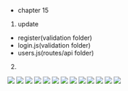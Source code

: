 - chapter 15
1. update
- register(validation folder)
- login.js(validation folder)
- users.js(routes/api folder)

2.
![](images/validation-handlers-2-1.png)
![](images/validation-handlers-2-2.png)
![](images/validation-handlers-2-3.png)
![](images/validation-handlers-2-4.png)
![](images/validation-handlers-2-5.png)
![](images/validation-handlers-2-6.png)
![](images/validation-handlers-2-7.png)
![](images/validation-handlers-2-8.png)
![](images/validation-handlers-2-9.png)
![](images/validation-handlers-2-10.png)
![](images/validation-handlers-2-11.png)
![](images/validation-handlers-2-12.png)
![](images/validation-handlers-2-13.png)

